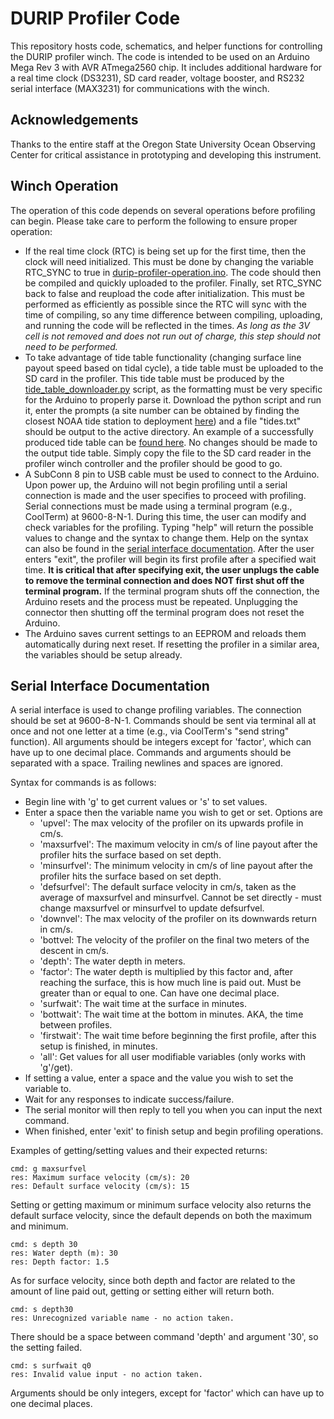 # DURIP Profiler Code

This repository hosts code, schematics, and helper functions for controlling the DURIP profiler winch. The code is intended to be used on an Arduino Mega Rev 3 with AVR ATmega2560 chip. It includes additional hardware for a real time clock (DS3231), SD card reader, voltage booster, and RS232 serial interface (MAX3231) for communications with the winch.

## Acknowledgements

Thanks to the entire staff at the Oregon State University Ocean Observing Center for critical assistance in prototyping and developing this instrument.

## Winch Operation

The operation of this code depends on several operations before profiling can begin. Please take care to perform the following to ensure proper operation:

- If the real time clock (RTC) is being set up for the first time, then the clock will need initialized. This must be done by changing the variable RTC_SYNC to true in [durip-profiler-operation.ino](https://github.com/andrew-s28/durip-profiler/blob/main/src/durip-profiler-operation/durip-profiler-operation.ino). The code should then be compiled and quickly uploaded to the profiler. Finally, set RTC_SYNC back to false and reupload the code after initialization. This must be performed as efficiently as possible since the RTC will sync with the time of compiling, so any time difference between compiling, uploading, and running the code will be reflected in the times. *As long as the 3V cell is not removed and does not run out of charge, this step should not need to be performed.*
- To take advantage of tide table functionality (changing surface line payout speed based on tidal cycle), a tide table must be uploaded to the SD card in the profiler. This tide table must be produced by the [tide_table_downloader.py](https://github.com/andrew-s28/durip-profiler/blob/main/src/tide_table_downloader.py) script, as the formatting must be very specific for the Arduino to properly parse it. Download the python script and run it, enter the prompts (a site number can be obtained by finding the closest NOAA tide station to deployment [here](https://tidesandcurrents.noaa.gov/tide_predictions.html)) and a file "tides.txt" should be output to the active directory. An example of a successfully produced tide table can be [found here](https://github.com/andrew-s28/durip-profiler/blob/main/tides_example.txt). No changes should be made to the output tide table. Simply copy the file to the SD card reader in the profiler winch controller and the profiler should be good to go.
- A SubConn 8 pin to USB cable must be used to connect to the Arduino. Upon power up, the Arduino will not begin profiling until a serial connection is made and the user specifies to proceed with profiling. Serial connections must be made using a terminal program (e.g., CoolTerm) at 9600-8-N-1. During this time, the user can modify and check variables for the profiling. Typing "help" will return the possible values to change and the syntax to change them. Help on the syntax can also be found in the [serial interface documentation](#serial-interface-documentation). After the user enters "exit", the profiler will begin its first profile after a specified wait time. **It is critical that after specifying exit, the user unplugs the cable to remove the terminal connection and does NOT first shut off the terminal program.** If the terminal program shuts off the connection, the Arduino resets and the process must be repeated. Unplugging the connector then shutting off the terminal program does not reset the Arduino.
- The Arduino saves current settings to an EEPROM and reloads them automatically during next reset. If resetting the profiler in a similar area, the variables should be setup already.

## Serial Interface Documentation

A serial interface is used to change profiling variables. The connection should be set at 9600-8-N-1. Commands should be sent via terminal all at once and not one letter at a time (e.g., via CoolTerm's "send string" function). All arguments should be integers except for 'factor', which can have up to one decimal place. Commands and arguments should be separated with a space. Trailing newlines and spaces are ignored.

Syntax for commands is as follows:
- Begin line with 'g' to get current values or 's' to set values.
- Enter a space then the variable name you wish to get or set. Options are
    - 'upvel': The max velocity of the profiler on its upwards profile in cm/s.
    - 'maxsurfvel': The maximum velocity in cm/s of line payout after the profiler hits the surface based on set depth.
    - 'minsurfvel': The minimum velocity in cm/s of line payout after the profiler hits the surface based on set depth.
    - 'defsurfvel': The default surface velocity in cm/s, taken as the average of maxsurfvel and minsurfvel. Cannot be set directly - must change maxsurfvel or minsurfvel to update defsurfvel.
    - 'downvel': The max velocity of the profiler on its downwards return in cm/s.
    - 'bottvel: The velocity of the profiler on the final two meters of the descent in cm/s.
    - 'depth': The water depth in meters.
    - 'factor': The water depth is multiplied by this factor and, after reaching the surface, this is how much line is paid out. Must be greater than or equal to one. Can have one decimal place.
    - 'surfwait': The wait time at the surface in minutes.
    - 'bottwait': The wait time at the bottom in minutes. AKA, the time between profiles.
    - 'firstwait': The wait time before beginning the first profile, after this setup is finished, in minutes.
    - 'all': Get values for all user modifiable variables (only works with 'g'/get).
- If setting a value, enter a space and the value you wish to set the variable to.
- Wait for any responses to indicate success/failure.
- The serial monitor will then reply to tell you when you can input the next command.
- When finished, enter 'exit' to finish setup and begin profiling operations.

Examples of getting/setting values and their expected returns:
```
cmd: g maxsurfvel
res: Maximum surface velocity (cm/s): 20
res: Default surface velocity (cm/s): 15
```
Setting or getting maximum or minimum surface velocity also returns the default surface velocity, since the default depends on both the maximum and minimum.
```
cmd: s depth 30
res: Water depth (m): 30
res: Depth factor: 1.5
```
As for surface velocity, since both depth and factor are related to the amount of line paid out, getting or setting either will return both.
```
cmd: s depth30
res: Unrecognized variable name - no action taken.
```
There should be a space between command 'depth' and argument '30', so the setting failed.
```
cmd: s surfwait q0
res: Invalid value input - no action taken.
```
Arguments should be only integers, except for 'factor' which can have up to one decimal places.
